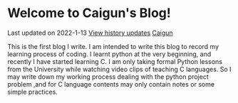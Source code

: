 # Welcome to Caigun's Blog!
Last updated on 2022-1-13 [View history updates](/menu.md) 
[Caigun](/my_page.md)

This is the first blog I write. I am intended to write this blog to record my learning process of coding. I learnt python at the very beginning, and recently I have started learning C. I am only taking formal Python lessons from the University while watching video clips of teaching C languages. So I may write down my working process dealing with the python project problem ,and for C language contents may only contain notes or some simple practices.
